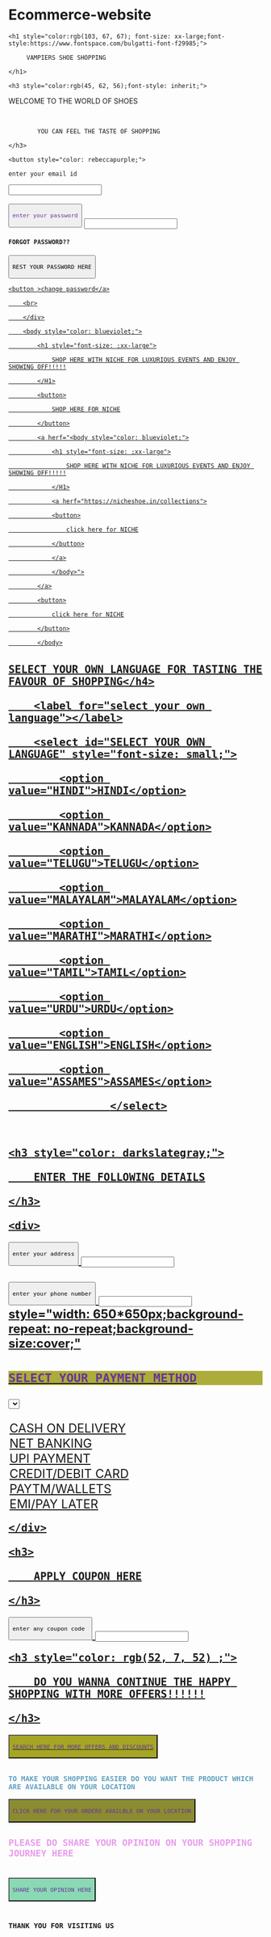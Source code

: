 # Ecommerce-website
<!DOCTYPE html>

<title>

    vampiers cafe sight shopping website(shoes)

</title>

<head style="font-size:xx-large;">

    <h1 style="color:rgb(103, 67, 67); font-size: xx-large;font-style:https://www.fontspace.com/bulgatti-font-f29985;">

         VAMPIERS SHOE SHOPPING 

    </h1>

</head>

<body>

    <h3 style="color:rgb(45, 62, 56);font-style: inherit;">

WELCOME TO THE WORLD OF SHOES

<BR>

            YOU CAN FEEL THE TASTE OF SHOPPING

    </h3>

<div>

    <button style="color: rebeccapurple;">

    enter your email id

</button>

<input type="text">

<br>

<br>

<button style="color: rebeccapurple;">

    enter your password

</button>

<input type="password" style="color:rgb(90, 64, 31)">

<h4>

    FORGOT PASSWORD??

</h4>

<button>

    REST YOUR PASSWORD HERE

</button>

<a href="https://support.google.com/mail/answer/41078?hl=en&co=GENIE.Platform%3DDesktop">

    <button >change password</a>

        <br>

        </div>

        <body style="color: blueviolet;">

            <h1 style="font-size: ;xx-large">

                SHOP HERE WITH NICHE FOR LUXURIOUS EVENTS AND ENJOY SHOWING OFF!!!!!

            </H1>

            <button>

                SHOP HERE FOR NICHE

            </button>

            <a herf="<body style="color: blueviolet;">

                <h1 style="font-size: ;xx-large">

                    SHOP HERE WITH NICHE FOR LUXURIOUS EVENTS AND ENJOY SHOWING OFF!!!!!

                </H1>

                <a herf="https://nicheshoe.in/collections">

                <button>

                    click here for NICHE

                </button>

                </a>

                </body>">

            </a>

            <button>

                click here for NICHE

            </button>

            </body>

<h4 style="font-size:x-large;color: darkcyan;">

    SELECT YOUR OWN LANGUAGE FOR TASTING THE FAVOUR OF SHOPPING</h4>

        <label for="select your own language"></label>

        <select id="SELECT YOUR OWN LANGUAGE" style="font-size: small;">

            <option value="HINDI">HINDI</option>

            <option value="KANNADA">KANNADA</option>

            <option value="TELUGU">TELUGU</option>

            <option value="MALAYALAM">MALAYALAM</option>

            <option value="MARATHI">MARATHI</option>

            <option value="TAMIL">TAMIL</option>

            <option value="URDU">URDU</option>

            <option value="ENGLISH">ENGLISH</option>

            <option value="ASSAMES">ASSAMES</option>

                    </select>

<br>

<div>

    <h3 style="color: darkslategray;">

        ENTER THE FOLLOWING DETAILS

    </h3>

    <div>

<button>

    enter your address

</button>

<input type="text" style="width:25*100px;">

<br>

<br>

<div>

<button>

    enter your phone number

</button>

<input type="text">

</div>

<body background="https://png.pngtree.com/back_origin_pic/04/63/68/bd6de885b7268afbe7d1018ebb3c46ff.jpg"

style="width: 650*650px;background-repeat: no-repeat;background-size:cover;"

></body>



<h3 style="color:rebeccapurple ;background-color: rgb(172, 172, 59);">

    SELECT YOUR PAYMENT METHOD

</h3>

<label for="SELECT YOUR PAYMENT METHOD"></label>

<select id="select your payment method">SELECT YOUR PAYMENT METHOD

<option value="cash on delivery">CASH ON DELIVERY</option>

<option value="net banking">NET BANKING</option>

<option value="UPI PAYMENT">UPI PAYMENT</option>

<option value="CREDIT/DEBIT CARD">CREDIT/DEBIT CARD</option>

<option value="PAYTM/WALLETS">PAYTM/WALLETS</option>

<option value="EMI/PAY LATER">EMI/PAY LATER</option>

</select>

    </div>

    <h3>

        APPLY COUPON HERE

    </h3>

<button>

    enter any coupon code 

</button> 

<input type="text">

</div>

    <h3 style="color: rgb(52, 7, 52) ;">

        DO YOU WANNA CONTINUE THE HAPPY SHOPPING WITH MORE OFFERS!!!!!!

    </h3>

<button style="color: rebeccapurple; background-color: rgb(165, 165, 38);display: block;">

    SEARCH HERE FOR MORE OFFERS AND DISCOUNTS

</button>

<a href="https://www.bing.com/shop?q=more+discount+and+offers+in+shoes&FORM=SHOPPA&originIGUID=7A47D0DD36DF4BC7BCDA99591E5C9573">

</a>

</p5>

<h3 style="color: rgb(97, 160, 190);">

    TO MAKE YOUR SHOPPING EASIER DO YOU WANT THE PRODUCT WHICH ARE AVAILABLE ON YOUR LOCATION

</h3>

<button style="color: rebeccapurple; background-color: rgb(139, 139, 49);display :block">

    CLICK HERE FOR YOUR ORDERS AVAILBLE ON YOUR LOCATION

 </button>

<p>

<h2 style="color: rgb(232, 156, 237);">

    PLEASE DO SHARE YOUR OPINION ON YOUR SHOPPING JOURNEY HERE

</h2>

<BR>

<button style="color: rebeccapurple; background-color: rgb(138, 217, 180); display: block;">

    SHARE YOUR OPINION HERE

</button><br>

<H3 style="color: hsl(hue, saturation, lightness);">

    THANK YOU FOR VISITING US

</H3>

